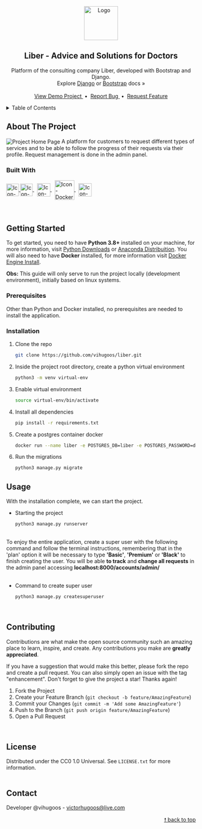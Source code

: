 <div id="top"> </div>

<!---- PROJECT LOGO ----> 
<div align="center">
  <a href="https://github.com/vihugoos/liber">
    <img src="https://user-images.githubusercontent.com/44311634/213873944-91230648-2fae-4e03-9c29-dcb7d68acb38.png" alt="Logo" height="90"/>
  </a>

  <h2 align="center"> 
    Liber - Advice and Solutions for Doctors
  </h2>
  
  <p align="center">
    Platform of the consulting company Liber, developed with Bootstrap and Django. <br/>
    Explore <a href="https://docs.djangoproject.com/en/3.2/">Django</a> or <a href="https://getbootstrap.com/docs/4.6/getting-started/introduction/">Bootstrap</a> docs &#187; <br/> <br/>
    <a href=""> View Demo Project </a> &nbsp;•&nbsp;
    <a href="https://github.com/vihugoos/liber/issues"> Report Bug </a> &nbsp;•&nbsp;
    <a href="https://github.com/vihugoos/liber/issues"> Request Feature </a>
  </p>
</div>


<!---- TABLE OF CONTENTS ----> 
<details>
  <summary> Table of Contents </summary>
  <ol>
    <li>
      <a href="#about-the-project"> About The Project </a>
      <ul>
        <li><a href="#built-with"> Built With </a></li>
      </ul>
    </li>
    <li>
      <a href="#getting-started"> Getting Started </a>
      <ul>
        <li><a href="#prerequisites"> Prerequisites </a></li>
        <li><a href="#installation"> Installation </a></li>
      </ul>
    </li>
    <li><a href="#usage"> Usage </a></li>
    <li><a href="#contributing"> Contributing </a></li>
    <li><a href="#license"> License </a></li>
    <li><a href="#contact"> Contact </a></li>
  </ol>
</details>


<!---- THE PROJECT ---->
## About The Project

<img src="https://user-images.githubusercontent.com/44311634/178084690-1e2c0794-d04a-444d-9e96-0ff181cb4dc8.gif" align="center" alt="Project Home Page">
A platform for customers to request different types of services and to be able to follow the progress of their requests via their profile. Request management is done in the admin panel. 


### Built With 

<div style="display: inline_block">
    <!-- Icon Python -->
    <a href="https://docs.python.org/3.8/"> 
      <img align="center" alt="Icon-Python" height="33" src="https://cdn.jsdelivr.net/gh/devicons/devicon/icons/python/python-original.svg"> 
    </a> 
    <!-- Icon Django -->
    <a href="https://docs.djangoproject.com/en/3.2/"> 
      <img align="center" alt="Icon-Django" height="33" src="https://cdn.jsdelivr.net/gh/devicons/devicon/icons/django/django-plain.svg"> 
    </a> &nbsp; 
    <!-- Icon Bootstrap -->
    <a href="https://getbootstrap.com/docs/4.6/getting-started/introduction/"> 
      <img align="center" alt="Icon-Bootstrap" height="35" src="https://cdn.jsdelivr.net/gh/devicons/devicon/icons/bootstrap/bootstrap-plain.svg"> 
    </a> &nbsp;  
    <!-- Icon Docker -->
    <a href="https://www.docker.com/"> 
      <img align="center" alt="Icon-Docker" height="52" src="https://cdn.jsdelivr.net/gh/devicons/devicon/icons/docker/docker-original.svg"> 
    </a> &nbsp;
    <!-- Icon PostgreSQL -->
    <a href="https://www.postgresql.org/"> 
      <img align="center" alt="Icon-PostgreSQL" height="35" src="https://cdn.jsdelivr.net/gh/devicons/devicon/icons/postgresql/postgresql-plain.svg"> 
    </a>
</div>

<br/>
<br/>


<!---- GETTING STARTED ----> 
## Getting Started

To get started, you need to have <strong>Python 3.8+</strong> installed on your machine, for more information, visit <a href="https://www.python.org/downloads/"> Python Downloads</a> or <a href="https://www.anaconda.com/products/distribution">Anaconda Distribuition</a>. You will also need to have <strong>Docker</strong> installed, for more information visit <a href="https://docs.docker.com/engine/install/">Docker Engine Install</a>. 

<strong>Obs:</strong> This guide will only serve to run the project locally (development environment), initially based on linux systems.


### Prerequisites

Other than Python and Docker installed, no prerequisites are needed to install the application.


### Installation

1. Clone the repo 
   ```bash
   git clone https://github.com/vihugoos/liber.git
   ```
2. Inside the project root directory, create a python virtual environment 
   ```bash
   python3 -m venv virtual-env
   ```
3. Enable virtual environment 
   ```bash
   source virtual-env/bin/activate 
   ```
5. Install all dependencies 
   ```bash
   pip install -r requirements.txt
   ```
6. Create a postgres container docker 
   ```bash
   docker run --name liber -e POSTGRES_DB=liber -e POSTGRES_PASSWORD=docker -p 5432:5432 -d postgres
   ```
7. Run the migrations
   ```bash
   python3 manage.py migrate
   ```
 

<!---- USAGE EXAMPLES ---->
## Usage

With the installation complete, we can start the project. 

* Starting the project 
   ```bash
   python3 manage.py runserver
   ```

<br/>
To enjoy the entire application, create a super user with the following command and follow the terminal instructions, remembering that in the 'plan' option it will be necessary to type <strong>'Basic'</strong>, <strong>'Premium'</strong> or <strong>'Black'</strong> to finish creating the user. You will be able <strong>to track</strong> and <strong>change all requests</strong> in the admin panel accessing <strong>localhost:8000/accounts/admin/</strong> 
<br/> <br/>

* Command to create super user 
   ```bash
   python3 manage.py createsuperuser
   ```
<br/>


<!---- CONTRIBUTING ---->
## Contributing

Contributions are what make the open source community such an amazing place to learn, inspire, and create. Any contributions you make are **greatly appreciated**.

If you have a suggestion that would make this better, please fork the repo and create a pull request. You can also simply open an issue with the tag "enhancement".
Don't forget to give the project a star! Thanks again!

1. Fork the Project
2. Create your Feature Branch (`git checkout -b feature/AmazingFeature`)
3. Commit your Changes (`git commit -m 'Add some AmazingFeature'`)
4. Push to the Branch (`git push origin feature/AmazingFeature`)
5. Open a Pull Request
<br/>


<!---- LICENSE ----> 
## License

Distributed under the CC0 1.0 Universal. See `LICENSE.txt` for more information.
<br/> <br/> 


<!---- CONTACT ---->
## Contact

Developer @vihugoos - victorhugoos@live.com 

<p align="right"><a href="#top"> &#129045; back to top </a></p> 
